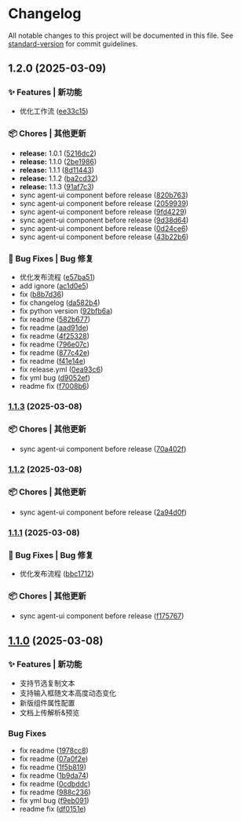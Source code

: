 # Changelog

All notable changes to this project will be documented in this file. See [standard-version](https://github.com/conventional-changelog/standard-version) for commit guidelines.

## 1.2.0 (2025-03-09)


### ✨ Features | 新功能

* 优化工作流 ([ee33c15](https://github.com/TencentCloudBase/cloudbase-agent-ui/commit/ee33c155fe013b7e8342fd42785aa1920da58dd5))


### 📦 Chores | 其他更新

* **release:** 1.0.1 ([5216dc2](https://github.com/TencentCloudBase/cloudbase-agent-ui/commit/5216dc2997e7d7edfbe18b6b51df8fdd68c71637))
* **release:** 1.1.0 ([2be1986](https://github.com/TencentCloudBase/cloudbase-agent-ui/commit/2be1986b71e5f72b6cfbd714aa21e3130d4e3970))
* **release:** 1.1.1 ([8d11443](https://github.com/TencentCloudBase/cloudbase-agent-ui/commit/8d114432ce07e11ef198f3c7d0e0389c888231af))
* **release:** 1.1.2 ([ba2cd32](https://github.com/TencentCloudBase/cloudbase-agent-ui/commit/ba2cd3278772ac32fb3ae162588530049cc2e137))
* **release:** 1.1.3 ([91af7c3](https://github.com/TencentCloudBase/cloudbase-agent-ui/commit/91af7c3b7c1b5c2ddefccc985dee66b67bb74729))
* sync agent-ui component before release ([820b763](https://github.com/TencentCloudBase/cloudbase-agent-ui/commit/820b763496490a6aa2d48e592a60f528823534a3))
* sync agent-ui component before release ([2059939](https://github.com/TencentCloudBase/cloudbase-agent-ui/commit/2059939e8dedc65d26bbd3a68f6f0ffc1b4509b6))
* sync agent-ui component before release ([9fd4229](https://github.com/TencentCloudBase/cloudbase-agent-ui/commit/9fd42299a9461f1b044cce1c6cc3b5773ee54bef))
* sync agent-ui component before release ([9d38d64](https://github.com/TencentCloudBase/cloudbase-agent-ui/commit/9d38d64381671691e9409479c3baaf669d79d559))
* sync agent-ui component before release ([0d24ce6](https://github.com/TencentCloudBase/cloudbase-agent-ui/commit/0d24ce6ec687f5dc5941ec18de6109c2abda9273))
* sync agent-ui component before release ([43b22b6](https://github.com/TencentCloudBase/cloudbase-agent-ui/commit/43b22b677860115841400cba0c9fd0e4db2afdb0))


### 🐛 Bug Fixes | Bug 修复

* 优化发布流程 ([e57ba51](https://github.com/TencentCloudBase/cloudbase-agent-ui/commit/e57ba51c751959976ea88a185bec8ac1ce2ae12b))
* add ignore ([ac1d0e5](https://github.com/TencentCloudBase/cloudbase-agent-ui/commit/ac1d0e5f7051af8abd6f0924d12de91adb05b747))
* fix ([b8b7d36](https://github.com/TencentCloudBase/cloudbase-agent-ui/commit/b8b7d3618e29d93af166f7189767d7678d9c2a95))
* fix changelog ([da582b4](https://github.com/TencentCloudBase/cloudbase-agent-ui/commit/da582b426a7d66ffdea63bc10bd561394a5b3c9e))
* fix python version ([92bfb6a](https://github.com/TencentCloudBase/cloudbase-agent-ui/commit/92bfb6a19e14331d222a2b121d40f17fb4637e11))
* fix readme ([582b677](https://github.com/TencentCloudBase/cloudbase-agent-ui/commit/582b6772e39f6feb94beca9007efc53a38c7306e))
* fix readme ([aad91de](https://github.com/TencentCloudBase/cloudbase-agent-ui/commit/aad91de89a88790612f553965e5f2e0bf13a14d5))
* fix readme ([4f25328](https://github.com/TencentCloudBase/cloudbase-agent-ui/commit/4f2532883fc78ecb870c57c671d1ae6ad93147cc))
* fix readme ([796e07c](https://github.com/TencentCloudBase/cloudbase-agent-ui/commit/796e07cbbd27ab3e19ccfc022515812574d545a1))
* fix readme ([877c42e](https://github.com/TencentCloudBase/cloudbase-agent-ui/commit/877c42e921d85051bfeb1343f69fdcf1a30109fb))
* fix readme ([f41e14e](https://github.com/TencentCloudBase/cloudbase-agent-ui/commit/f41e14e6c9841d19bc42075f4f0f4ca08078a643))
* fix release.yml ([0ea93c6](https://github.com/TencentCloudBase/cloudbase-agent-ui/commit/0ea93c697758fb5fe3868bcfce2098f94bd37f2b))
* fix yml bug ([d9052ef](https://github.com/TencentCloudBase/cloudbase-agent-ui/commit/d9052ef9cea36e1647fc0d95f06a7ec97780a954))
* readme fix ([f7008b6](https://github.com/TencentCloudBase/cloudbase-agent-ui/commit/f7008b65f2ea5db59e085c9df710ac99e03e8174))

### [1.1.3](https://github.com/TencentCloudBase/cloudbase-agent-ui/compare/v1.1.2...v1.1.3) (2025-03-08)

### 📦 Chores | 其他更新

* sync agent-ui component before release ([70a402f](https://github.com/TencentCloudBase/cloudbase-agent-ui/commit/70a402fe69185bacdb5294633311ba176854f47c))

### [1.1.2](https://github.com/TencentCloudBase/cloudbase-agent-ui/compare/v1.1.1...v1.1.2) (2025-03-08)

### 📦 Chores | 其他更新

* sync agent-ui component before release ([2a94d0f](https://github.com/TencentCloudBase/cloudbase-agent-ui/commit/2a94d0f67a15a16bc1ce965ee0f11c75aa8f5031))

### [1.1.1](https://github.com/TencentCloudBase/cloudbase-agent-ui/compare/v1.1.0...v1.1.1) (2025-03-08)

### 🐛 Bug Fixes | Bug 修复

* 优化发布流程 ([bbc1712](https://github.com/TencentCloudBase/cloudbase-agent-ui/commit/bbc17121c9210a107b987aa4b7657de12e3a66a0))

### 📦 Chores | 其他更新

* sync agent-ui component before release ([f175767](https://github.com/TencentCloudBase/cloudbase-agent-ui/commit/f175767b844ba4ff907d216c76a1392ce3dc64f8))

## [1.1.0](https://github.com/TencentCloudBase/cloudbase-agent-ui/compare/v1.0.1-dev...v1.1.0) (2025-03-08)

### ✨ Features | 新功能

* 支持节选复制文本
* 支持输入框随文本高度动态变化
* 新版组件属性配置
* 文档上传解析&预览

### Bug Fixes

* fix readme ([1978cc8](https://github.com/TencentCloudBase/cloudbase-agent-ui/commit/1978cc800fe5149d102c493a6c3a07d8b9e6fa1e))
* fix readme ([07a0f2e](https://github.com/TencentCloudBase/cloudbase-agent-ui/commit/07a0f2e2f1e152cb1f1c4056cf90b0236879dbc1))
* fix readme ([1f5b819](https://github.com/TencentCloudBase/cloudbase-agent-ui/commit/1f5b81904391f53093ac3892fbc380329948d952))
* fix readme ([1b9da74](https://github.com/TencentCloudBase/cloudbase-agent-ui/commit/1b9da74613e6fc8faf75a400fd1a0cf136dcd436))
* fix readme ([0cdbddc](https://github.com/TencentCloudBase/cloudbase-agent-ui/commit/0cdbddc0e63c3d2073d42320c1a88c7a87d91285))
* fix readme ([988c236](https://github.com/TencentCloudBase/cloudbase-agent-ui/commit/988c2368fbe7850e1271362621b6114959a4d272))
* fix yml bug ([f9eb091](https://github.com/TencentCloudBase/cloudbase-agent-ui/commit/f9eb091f944f60c5229fae18ee1ec3a1e50a844f))
* readme fix ([df0151e](https://github.com/TencentCloudBase/cloudbase-agent-ui/commit/df0151e414ec24c9b4da4b2a229198ec17b97815))

